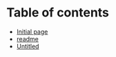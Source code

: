 # Table of contents

* [Initial page](README.md)
* [readme](undefined.md)
* [Untitled](untitled.md)

